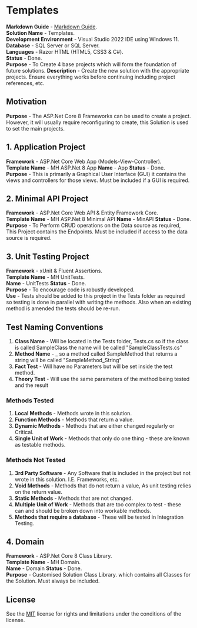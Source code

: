 # Templates
**Markdown Guide** - [Markdown Guide](https://www.markdownguide.org).\
**Solution Name**  - Templates.\
**Development Environment** - Visual Studio 2022 IDE using Windows 11.\
**Database**  - SQL Server or SQL Server.\
**Languages** - Razor HTML (HTML5, CSS3 & C#).\
**Status**    - Done.\
**Purpose**   - To Create 4 base projects which will form the foundation of future solutions.
**Description** - Create the new solution with the appropriate projects.  Ensure everything works before continuing including project references, etc.

## Motivation
**Purpose** - The ASP.Net Core 8 Frameworks can be used to create a project.  However, it will usually require reconfiguring to create, this Solution is used to set the main projects.       

## 1. Application Project
**Framework** - ASP.Net Core Web App (Models-View-Controller).\
**Template Name** - MH ASP.Net 8 App
**Name** - App
**Status**  - Done.\
**Purpose** - This is primarily a Graphical User Interface (GUI) it contains the views and controllers for those views. Must be included if a GUI is required.

## 2. Minimal API Project
**Framework** - ASP.Net Core Web API & Entity Framework Core.\
**Template Name** - MH ASP.Net 8 Minimal API
**Name** - MinAPI
**Status**   - Done.\
**Purpose**  - To Perform CRUD operations on the Data source as required, This Project contains the Endpoints. Must be included if access to the data source is required. 

## 3. Unit Testing Project
**Framework** - xUnit & Fluent Assertions.\
**Template Name**  - MH UnitTests.\
**Name** - UnitTests
**Status**   - Done.\
**Purpose**  - To encourage code is robustly developed.\
**Use** - Tests should be added to this project in the Tests folder as required so testing is done in parallel with writing the methods.  Also when an existing method is amended the tests should be re-run.

## Test Naming Conventions
1. **Class Name** - Will be located in the Tests folder, <Class Neme>Tests.cs so if the class is called SampleClass the name will be called "SampleClassTests.cs"
2. **Method Name** - <Method Name being tested>_<Return Type> so a method called SampleMethod that returns a string will be called "SampleMethod_String"
3. **Fact Test** - Will have no Parameters but will be set inside the test method.
4. **Theory Test** - Will use the same parameters of the method being tested and the result  

### Methods Tested
1. **Local Methods**    - Methods wrote in this solution.  
2. **Function Methods** - Methods that return a value. 
3. **Dynamic Methods**  -  Methods that are either changed regularly or Critical.
4. **Single Unit of Work** - Methods that only do one thing - these are known as testable methods.

### Methods Not Tested
1. **3rd Party Software** - Any Software that is included in the project but not wrote in this solution.  I.E. Frameworks, etc.
2. **Void Methods**   - Methods that do not return a value, As unit testing relies on the return value.
3. **Static Methods** - Methods that are not changed.
4. **Multiple Unit of Work** - Methods that are too complex to test - these can and should be broken down into workable methods.  
5. **Methods that require a database** - These will be tested in Integration Testing.

## 4. Domain
**Framework** - ASP.Net Core 8 Class Library.\
**Template Name** - MH Domain.\
**Name** - Domain
**Status**   - Done.\
**Purpose**  - Customised Solution Class Library. which contains all Classes for the Solution. Must always be included.

## License
See the [MIT](LICENSE) license for rights and limitations under the conditions of the license.
